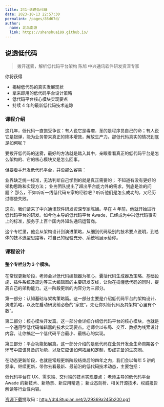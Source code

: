 ```yaml
---
title: 241-说透低代码
date: 2023-10-13 22:57:30
permalink: /pages/86d67d/
author: 
  name: 北鸟南游
  link: https://shenshuai89.github.io/
---
```

## 说透低代码

> 拨开迷雾，解析低代码平台架构
> 陈旭  中兴通讯软件研发资深专家

你将获得

- 揭秘低代码的真实发展现状
- 拿来即用的低代码平台设计策略
- 低代码平台核心模块实现要点
- 持续 4 年的最新低代码技术追踪

### 课程介绍

这几年，低代码一直饱受争议：有人说它是毒瘤，革的是程序员自己的命；有人说它是银弹，能为业务带来真正的降本增效，解放生产力。那低代码真实的情况到底是如何呢？

要拨开低代码的迷雾，最好的方法就是踏入其中，亲眼看看真正的低代码平台是怎么架构的、它的核心模块又是怎么回事。

但要着手开发低代码平台，并没那么容易：

业界缺乏统一标准，无法判断自己学到的就是真正需要的；
不知道有没有更好的架构思路和实现方法；
业务团队提出了超出平台能力外的需求，到底是谁的问题？
那么，不如听听一线低代码专家的经验吧？听听他们是怎么成功的，又经历过哪些失败。

这次，我们请来了中兴通讯软件研发资深专家陈旭。早在 4 年前，他就开始进行低代码平台的研发。如今他主导的低代码平台 Awade，已经成为中兴低代码事实上的标准，服务于上百个国内外知名通讯运营商。

这个专栏里，他会从架构设计到演进策略，从细到代码级别的技术要点说明，到总体的技术选型思路等，将自己的经验充分、系统地展示给你。

### 课程设计

#### 整个专栏分为 3 个模块。

在常规更新阶段，老师会以低代码编辑器为核心，囊括代码生成器及策略、基础设施、插件系统及周边等三大编辑器的主要研发支线，让你在搞懂低代码的同时，提高自己的架构能力。这一阶段更新的内容分为三部分。

第一部分：认知基础与架构策略篇。这一部分主要是介绍低代码平台的架构设计、演进策略，以及在启动研发前必备的“家底”，先让你对低代码及其架构“心里有个数”。

第二部分：核心模块开发篇。这一部分会详细介绍低代码平台的核心模块，也就是一个通用型低代码编辑器的技术实现要点。老师会以布局、交互、数据为线索设计内容，让你搞定一个低代码平台最小、最核心的实现。

第三部分：平台功能拓展篇。这一部分介绍的是低代码在业务开发全生命周期各个环节中应该具备的功能，以及它应该如何拓展和定制，形成完备的生态圈。

在动态更新阶段，也就是常规更新阶段结束后的四年之内，我们会以每年 5 讲的频率，继续更新，带你去看最新、最前沿的低代码技术动态，主要包括：

低代码平台在 UX、需求端、交付端的技术实现要点；
老师主导的低代码平台 Awade 的新技术、新场景、新应用精选；
新业态剖析、相关开源技术、权威报告解读等行业性内容。

[资源下载](https://pan.baidu.com/s/11HzrLI11vcK7uXDSi6vMnQ)提取码：http://dt4.8tupian.net/2/29369a245b200.pg1

